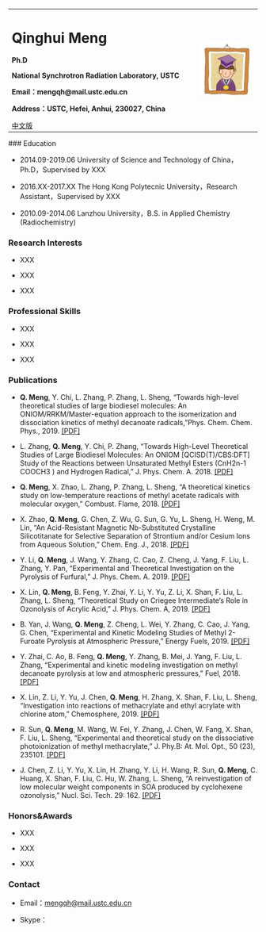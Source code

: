 <div>
<table border="0">
  <tr>
    <td>
      <h1>Qinghui Meng</h1>
      <p><b>Ph.D </b></p>
      <p><b>National Synchrotron Radiation Laboratory, USTC </b></p>
      <p><b>Email：mengqh@mail.ustc.edu.cn</b></p>
      <p><b>Address：USTC, Hefei, Anhui, 230027, China</b></p>
      <a href="/index.html">中文版</a>
    </td>
    <td width="25%">
      <img src="/mengqh.jpg" width="100%">
    </td>
  </tr>
</table>
</div>
### Education

- 2014.09-2019.06 University of Science and Technology of China，Ph.D，Supervised by XXX

- 2016.XX-2017.XX The Hong Kong Polytecnic University，Research Assistant，Supervised by XXX

- 2010.09-2014.06 Lanzhou University，B.S. in Applied Chemistry (Radiochemistry)

### Research Interests

- XXX

- XXX

- XXX

### Professional Skills

- XXX

- XXX

- XXX

### Publications
- **Q. Meng**, Y. Chi, L. Zhang, P. Zhang, L. Sheng, “Towards high-level theoretical studies of large biodiesel molecules: An ONIOM/RRKM/Master-equation approach to the isomerization and dissociation kinetics of methyl decanoate radicals,”Phys. Chem. Chem. Phys., 2019. [[PDF]](./publications/1.pdf)

- L. Zhang, **Q. Meng**, Y. Chi, P. Zhang, “Towards High-Level Theoretical Studies of Large Biodiesel Molecules: An ONIOM [QCISD(T)/CBS:DFT] Study of the Reactions between Unsaturated Methyl Esters (CnH2n-1 COOCH3 ) and Hydrogen Radical,” J. Phys. Chem. A. 2018. [[PDF]](./publications/1.pdf)

- **Q. Meng**, X. Zhao, L. Zhang, P. Zhang, L. Sheng, “A theoretical kinetics study on low-temperature reactions of methyl acetate radicals with molecular oxygen,” Combust. Flame, 2018. [[PDF]](./publications/1.pdf)

- X. Zhao, **Q. Meng**, G. Chen, Z. Wu, G. Sun, G. Yu, L. Sheng, H. Weng, M. Lin, “An Acid-Resistant Magnetic Nb-Substituted Crystalline Silicotitanate for Selective Separation of Strontium and/or Cesium Ions from Aqueous Solution,” Chem. Eng. J., 2018. [[PDF]](./publications/1.pdf)

- Y. Li, **Q. Meng**, J. Wang, Y. Zhang, C. Cao, Z. Cheng, J. Yang, F. Liu, L. Zhang, Y. Pan, “Experimental and Theoretical Investigation on the Pyrolysis of Furfural,” J. Phys. Chem. A. 2019. [[PDF]](./publications/1.pdf)

- X. Lin, **Q. Meng**, B. Feng, Y. Zhai, Y. Li, Y. Yu, Z. Li, X. Shan, F. Liu, L. Zhang, L. Sheng, “Theoretical Study on Criegee Intermediate’s Role in Ozonolysis of Acrylic Acid,” J. Phys. Chem. A, 2019. [[PDF]](./publications/1.pdf)

- B. Yan, J. Wang, **Q. Meng**, Z. Cheng, L. Wei, Y. Zhang, C. Cao, J. Yang, G. Chen, “Experimental and Kinetic Modeling Studies of Methyl 2-Furoate Pyrolysis at Atmospheric Pressure,” Energy Fuels, 2019. [[PDF]](./publications/1.pdf)

- Y. Zhai, C. Ao, B. Feng, **Q. Meng**, Y. Zhang, B. Mei, J. Yang, F. Liu, L. Zhang, “Experimental and kinetic modeling investigation on methyl decanoate pyrolysis at low and atmospheric pressures,” Fuel, 2018. [[PDF]](./publications/1.pdf)

- X. Lin, Z. Li, Y. Yu, J. Chen, **Q. Meng**, H. Zhang, X. Shan, F. Liu, L. Sheng, “Investigation into reactions of methacrylate and ethyl acrylate with chlorine atom,” Chemosphere, 2019. [[PDF]](./publications/1.pdf)

- R. Sun, **Q. Meng**, M. Wang, W. Fei, Y. Zhang, J. Chen, W. Fang, X. Shan, F. Liu, L. Sheng, “Experimental and theoretical study on the dissociative photoionization of methyl methacrylate,” J. Phy.B: At. Mol. Opt., 50 (23), 235101. [[PDF]](./publications/1.pdf)

- J. Chen, Z. Li, Y. Yu, X. Lin, H. Zhang, Y. Li, H. Wang, R. Sun, **Q. Meng**, C. Huang, X. Shan, F. Liu, C. Hu, W. Zhang, L. Sheng, “A reinvestigation of low molecular weight components in SOA produced by cyclohexene ozonolysis,” Nucl. Sci. Tech. 29: 162. [[PDF]](./publications/1.pdf)

### Honors&Awards
- XXX

- XXX

- XXX

### Contact
- Email：mengqh@mail.ustc.edu.cn

- Skype：